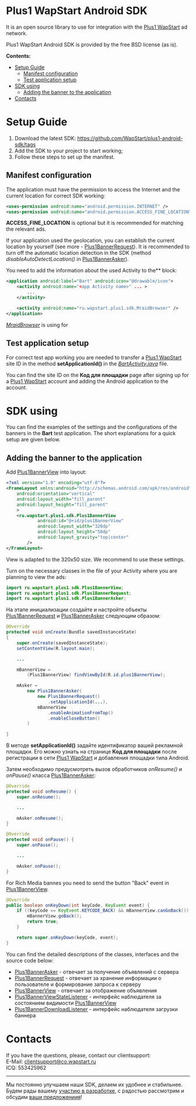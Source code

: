 Plus1 WapStart Android SDK
==========================
It is an open source library to use for integration with the [Plus1 WapStart](https://plus1.wapstart.ru) ad network.

Plus1 WapStart Android SDK is provided by the free BSD license (as is).

**Contents:**
* [Setup Guide](#Setup-Guide)
  * [Manifest configuration](#manifest-configuration)
  * [Test application setup](#test-application-setup)
* [SDK using](#sdk-using)
  * [Adding the banner to the application](#adding-the-banner-to-the-application)
* [Contacts](#contacts)


# Setup Guide

1. Download the latest SDK: https://github.com/WapStart/plus1-android-sdk/tags
2. Add the SDK to your project to start working;
3. Follow these steps to set up the manifest.

## Manifest configuration
The application must have the permission to access the Internet and the current location for correct SDK working:

```xml
<uses-permission android:name="android.permission.INTERNET" />
<uses-permission android:name="android.permission.ACCESS_FINE_LOCATION" />
```

**ACCESS_FINE_LOCATION** is optional but it is recommended for matching the relevant ads.

If your application used the geolocation, you can establish the current location by yourself (see more - [Plus1BannerRequest](https://github.com/WapStart/plus1-android-sdk/blob/master/doc/Plus1BannerRequest.md)). It is recommended to turn off the automatic location detection in the SDK (method *disableAutoDetectLocation()* in [Plus1BannerAsker](https://github.com/WapStart/plus1-android-sdk/blob/master/doc/Plus1BannerAsker.md)).

You need to add the information about the used Activity to the*<application>* block:

```xml
<application android:label="Bart" android:icon="@drawable/icon">
	<activity android:name="<app Activity name>" ... >
		...
	</activity>

	<activity android:name="ru.wapstart.plus1.sdk.MraidBrowser" />
</application>
```

*[MraidBrowser](https://github.com/WapStart/plus1-android-sdk/blob/master/sdk/src/ru/wapstart/plus1/sdk/MraidBrowser.java)* is using for 

## Test application setup
For correct test app working you are needed to transfer a [Plus1 WapStart](https://plus1.wapstart.ru) site ID in the method **setApplicationId()** in the *[BartActivity.java](https://github.com/WapStart/plus1-android-sdk/blob/master/examples/Bart/src/ru/wapstart/plus1/bart/BartActivity.java#L51)* file.

You can find the site ID on the **Код для площадки** page after signing up for a [Plus1 WapStart](https://plus1.wapstart.ru) account and adding the Android application to the account.


# SDK using

You can find the examples of the settings and the configurations of the banners in the **Bart** test application. The short explanations for a quick setup are given below.

## Adding the banner to the application
Add [Plus1BannerView](https://github.com/WapStart/plus1-android-sdk/blob/master/doc/Plus1BannerView.md) into layout:

```xml
<?xml version="1.0" encoding="utf-8"?>
<FrameLayout xmlns:android="http://schemas.android.com/apk/res/android"
    android:orientation="vertical"
    android:layout_width="fill_parent"
    android:layout_height="fill_parent"
    >
	<ru.wapstart.plus1.sdk.Plus1BannerView
			android:id="@+id/plus1BannerView"
			android:layout_width="320dp"
			android:layout_height="50dp"
			android:layout_gravity="top|center"
		/>
</FrameLayout>

```
View is adapted to the 320x50 size. We recommend to use these settings.

Turn on the necessary classes in the file of your Activity where you are planning to view the ads:

```java
import ru.wapstart.plus1.sdk.Plus1BannerView;
import ru.wapstart.plus1.sdk.Plus1BannerRequest;
import ru.wapstart.plus1.sdk.Plus1BannerAsker;
```

На этапе инициализации создайте и настройте объекты [Plus1BannerRequest](https://github.com/WapStart/plus1-android-sdk/blob/master/doc/Plus1BannerRequest.md) и [Plus1BannerAsker](https://github.com/WapStart/plus1-android-sdk/blob/master/doc/Plus1BannerAsker.md) следующим образом:

```java
@Override
protected void onCreate(Bundle savedInstanceState)
{
	super.onCreate(savedInstanceState);
	setContentView(R.layout.main);

	...

	mBannerView =
		(Plus1BannerView) findViewById(R.id.plus1BannerView);

	mAsker =
		new Plus1BannerAsker(
			new Plus1BannerRequest()
				.setApplicationId(...),
			mBannerView
				.enableAnimationFromTop()
				.enableCloseButton()
		)

}
```

В методе **setApplicationId()** задайте идентификатор вашей рекламной площадки. Его можно узнать на странице **Код для площадки** после регистрации в сети [Plus1 WapStart](https://plus1.wapstart.ru) и добавления площадки типа Android.

Затем необходимо предусмотреть вызов обработчиков *onResume()* и *onPause()* класса [Plus1BannerAsker](https://github.com/WapStart/plus1-android-sdk/blob/master/doc/Plus1BannerAsker.md):

```java
@Override
protected void onResume() {
	super.onResume();

	...

	mAsker.onResume();
}

@Override
protected void onPause() {
	super.onPause();

	...

	mAsker.onPause();
}
```

For Rich Media bannes you need to send the button "Back" event in [Plus1BannerView](https://github.com/WapStart/plus1-android-sdk/blob/master/doc/Plus1BannerView.md).

```java
@Override
public boolean onKeyDown(int keyCode, KeyEvent event) {
	if ((keyCode == KeyEvent.KEYCODE_BACK) && mBannerView.canGoBack()) {
		mBannerView.goBack();
		return true;
	}

	return super.onKeyDown(keyCode, event);
}
```

You can find the detailed descriptions of the classes, interfaces and the source code below:
* [Plus1BannerAsker](https://github.com/WapStart/plus1-android-sdk/blob/master/doc/Plus1BannerAsker.md) - отвечает за получение объявлений с сервера
* [Plus1BannerRequest](https://github.com/WapStart/plus1-android-sdk/blob/master/doc/Plus1BannerRequest.md) - отвечает за хранение информации о пользователе и формирование запроса к серверу
* [Plus1BannerView](https://github.com/WapStart/plus1-android-sdk/blob/master/doc/Plus1BannerView.md) - отвечает за отображение объявления
* [Plus1BannerViewStateListener](https://github.com/WapStart/plus1-android-sdk/blob/master/doc/Plus1BannerViewStateListener.md) - интерфейс наблюдателя за состоянием видимости [Plus1BannerView](https://github.com/WapStart/plus1-android-sdk/blob/master/doc/Plus1BannerView.md)
* [Plus1BannerDownloadListener](https://github.com/WapStart/plus1-android-sdk/blob/master/doc/Plus1BannerDownloadListener.md) - интерфейс наблюдателя загрузки баннера


# Contacts

If you have the questions, please, contact our clientsupport:  
E-Mail: clientsupport@co.wapstart.ru  
ICQ: 553425962

---------------------------------------
Мы постоянно улучшаем наши SDK, делаем их удобнее и стабильнее. Будем рады вашему [участию в разработке](https://github.com/Wapstart/plus1-android-sdk/pulls), с радостью рассмотрим и обсудим [ваши предложениия](https://github.com/WapStart/plus1-android-sdk/issues)!